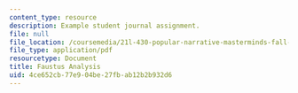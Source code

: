 ```yaml
---
content_type: resource
description: Example student journal assignment.
file: null
file_location: /coursemedia/21l-430-popular-narrative-masterminds-fall-2004/4ce652cb77e904be27fbab12b2b932d6_MIT21L_430F04_analysis.pdf
file_type: application/pdf
resourcetype: Document
title: Faustus Analysis
uid: 4ce652cb-77e9-04be-27fb-ab12b2b932d6
---
```

